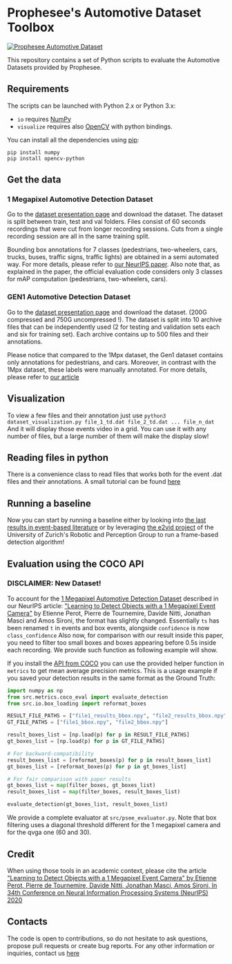 # Prophesee's Automotive Dataset Toolbox 

[![Prophesee Automotive Dataset](media/GEN1-Automotive-detection-dataset-thumbnail.jpg)](https://www.youtube.com/watch?v=VJ7VSUqFvVE&feature=youtu.be) 

This repository contains a set of Python scripts to evaluate the Automotive Datasets provided by Prophesee.

## Requirements

The scripts can be launched with Python 2.x or Python 3.x:
* `io` requires [NumPy](https://numpy.org/) 
* `visualize` requires also [OpenCV](https://opencv.org/) with python bindings.

You can install all the dependencies using [pip](https://pip.pypa.io/en/stable/):
```
pip install numpy
pip install opencv-python
```

## Get the data

### 1 Megapixel Automotive Detection Dataset

Go to the [dataset presentation page](https://www.prophesee.ai/2020/11/24/automotive-megapixel-event-based-dataset/) and download the dataset.
The dataset is split between train, test and val folders. 
Files consist of 60 seconds recordings that were cut from longer recording sessions. Cuts from a single recording session are all in the same training split.

Bounding box annotations for 7 classes (pedestrians, two-wheelers, cars, trucks, buses, traffic signs, traffic lights) are obtained in a semi automated way.
For more details, please refer to [our NeurIPS paper](https://papers.nips.cc/paper/2020/file/c213877427b46fa96cff6c39e837ccee-Paper.pdf).
Also note that, as explained in the paper, the official evaluation code considers only 3 classes for mAP computation (pedestrians, two-wheelers, cars).

### GEN1 Automotive Detection Dataset 

Go to the [dataset presentation page](https://www.prophesee.ai/2020/01/24/prophesee-gen1-automotive-detection-dataset/) and download the dataset.
(200G compressed and 750G uncompressed !). 
The dataset is split into 10 archive files that can be independently used (2 for testing and validation sets each and six for training set).
Each archive contains up to 500 files and their annotations.

Please notice that compared to the 1Mpx dataset, the Gen1 dataset contains only annotations for pedestrians, and cars.
Moreover, in contrast with the 1Mpx dataset, these labels were manually annotated.
For more details, please refer to [our article](https://arxiv.org/abs/2001.08499)

## Visualization

To view a few files and their annotation just use
    `python3 dataset_visualization.py file_1_td.dat file_2_td.dat ... file_n_dat`
And it will display those events video in a grid. You can use it with any number of files,
but a large number of them will make the display slow!

## Reading files in python

There is a convenience class to read files that works both for the event .dat files and their annotations.
A small tutorial can be found [here](tutorial.ipynb)


## Running a baseline

Now you can start by running a baseline either by looking into [the last results in event-based literature](https://github.com/uzh-rpg/event-based_vision_resources) or by leveraging [the e2vid project](https://github.com/uzh-rpg/rpg_e2vid) of the University of Zurich's Robotic and Perception Group to run a frame-based detection algorithm!


## Evaluation using the COCO API

### DISCLAIMER: New Dataset! 

To account for the [1 Megapixel Automotive Detection Dataset](https://www.prophesee.ai/2020/11/24/automotive-megapixel-event-based-dataset/) described in our NeurIPS article: ["Learning to Detect Objects with a 1 Megapixel Event Camera"](https://papers.nips.cc/paper/2020/file/c213877427b46fa96cff6c39e837ccee-Paper.pdf) by Etienne Perot, Pierre de Tournemire, Davide Nitti, Jonathan Masci and Amos Sironi, the format has slightly changed. 
Essentially `ts` has been renamed `t` in events and box events, alongside `confidence` is now `class_confidence`
Also now, for comparison with our result inside this paper, you need to filter too small boxes and boxes appearing before 0.5s inside each recording. We provide such function
as following example will show.


If you install the [API from COCO](https://github.com/cocodataset/cocoapi) you can use the provided helper function in `metrics` to get mean average precision metrics.
This is a usage example if you saved your detection results in the same format as the Ground Truth:
```python
import numpy as np
from src.metrics.coco_eval import evaluate_detection
from src.io.box_loading import reformat_boxes

RESULT_FILE_PATHS = ["file1_results_bbox.npy", "file2_results_bbox.npy"]
GT_FILE_PATHS = ["file1_bbox.npy", "file2_bbox.npy"]

result_boxes_list = [np.load(p) for p in RESULT_FILE_PATHS]
gt_boxes_list = [np.load(p) for p in GT_FILE_PATHS]

# For backward-compatibility
result_boxes_list = [reformat_boxes(p) for p in result_boxes_list]
gt_boxes_list = [reformat_boxes(p) for p in gt_boxes_list]

# For fair comparison with paper results
gt_boxes_list = map(filter_boxes, gt_boxes_list)
result_boxes_list = map(filter_boxes, result_boxes_list)

evaluate_detection(gt_boxes_list, result_boxes_list)
```
We provide a complete evaluator at `src/psee_evaluator.py`. Note that box filtering uses a diagonal threshold different for the 1 megapixel camera and for the qvga one (60 and 30).


## Credit
When using those tools in an academic context, please cite the article ["Learning to Detect Objects with a 1 Megapixel Event Camera" by Etienne Perot, Pierre de Tournemire, Davide Nitti, Jonathan Masci, Amos Sironi, In 34th Conference on Neural Information Processing Systems (NeurIPS) 2020](https://papers.nips.cc/paper/2020/file/c213877427b46fa96cff6c39e837ccee-Paper.pdf)


## Contacts
The code is open to contributions, so do not hesitate to ask questions, propose pull requests or create bug reports.
For any other information or inquiries, contact us [here](https://www.prophesee.ai/contact-us/)
